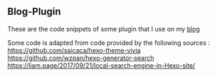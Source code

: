 ## Blog-Plugin
These are the code snippets of some plugin that I use on my [blog](https://tanimal19.github.io/)  
  
Some code is adapted from code provided by the following sources :  
<https://github.com/saicaca/hexo-theme-vivia>  
<https://github.com/wzpan/hexo-generator-search>  
<https://liam.page/2017/09/21/local-search-engine-in-Hexo-site/>  
